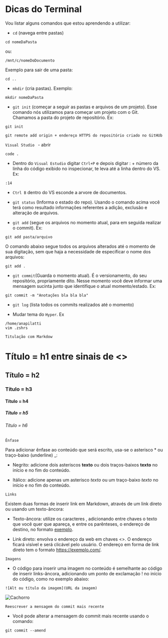# Dicas do Terminal

Vou listar alguns comandos que estou aprendendo a utilizar:

- `cd` (navega entre pastas)
```
cd nomeDaPasta
``` 
ou:

```
/mnt/c/nomeDoDocumento
```
Exemplo para sair de uma pasta:
```
cd ..
```
- `mkdir` (cria pastas). Exemplo:
```
mkdir nomeDaPasta
```
- `git init` (começar a seguir as pastas e arquivos de um projeto). Esse comando nós utilizamos para começar um projeto com o Git. Chamamos a pasta do projeto de repositório. Ex:
```
git init
```

```
git remote add origin + endereço HTTPS do repositório criado no GitHUb
```
`Visual Studio ` - abrir
```
code .
``` 
- Dentro do `Visual Estudio` digitar `Ctrl+P` e depois digitar : + número da linha do código exibido no inspecionar, te leva até a linha dentro do VS. Ex:
```
:14
```

- `Ctrl B` dentro do VS esconde a arvore de documentos.

- `git status` (Informa o estado do repo). Usando o comando acima você terá como resultado informações referentes a adição, exclusão e alteração de arquivos. 

- `git add` (segue os arquivos no momento atual, para em seguida realizar o commit). Ex:
```
git add pasta/arquivo
```

O comando abaixo segue todos os arquivos alterados até o momento de sua digitação, sem que haja a necessidade de especificar o nome dos arquivos:
```
git add .
```
- `git commit`(Guarda o momento atual). É o versionamento, do seu repositório, propriamente dito. Nesse momento você deve informar uma mensagem sucinta junto que identifique o atual momento/estado. Ex:
```
git commit -m "Anotações bla bla bla"
```
- `git log` (lista todos os commits realizados até o momento)

- Mudar tema do `Hyper`. Ex
```
/home/anapilatti
vim .zshrs
```


`Titulação com Markdow`

# Título  = h1 entre sinais de <>
## Título = h2
### Título = h3
#### Título = h4
##### Título = h5
###### Título = h6 

`Ênfase`

Para adicionar ênfase ao conteúdo que será escrito, usa-se o asterisco * ou traço-baixo (underline) _:

- Negrito: adicione dois asteriscos **texto** ou dois traços-baixos __texto__ no início e no fim do conteúdo.

- Itálico: adicione apenas um asterisco *texto* ou um traço-baixo _texto_ no início e no fim do conteúdo.

`Links`

Existem duas formas de inserir link em Markdown, através de um link direto ou usando um texto-âncora:

- Texto-âncora: utilize os caracteres [](), adicionando entre chaves o texto que você quer que apareça, e entre os parênteses, o endereço de destino, no formato [exemplo](https://exemplo.com/).

- Link direto: envolva o endereço da web em chaves <>. O endereço ficará visível e será clicável pelo usuário. O endereço em forma de link direto tem o formato <https://exemplo.com/>.

`Imagens`

- O código para inserir uma imagem no conteúdo é semelhante ao código de inserir links-âncora, adicionando um ponto de exclamação ! no início do código, como no exemplo abaixo:

```
![Alt ou título da imagem](URL da imagem)
```
![Cachorro](https://www.kindpng.com/picc/m/266-2665762_hd-cachorro-png-imagens-de-cachorros-em-png.png)



`Reescrever a mensagem do commit mais recente`
- Você pode alterar a mensagem do commit mais recente usando o comando:

```
git commit --amend
```
